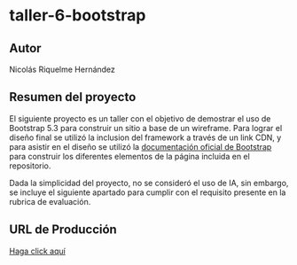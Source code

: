 # taller-6-bootstrap

## Autor
Nicolás Riquelme Hernández

## Resumen del proyecto
El siguiente proyecto es un taller con el objetivo de demostrar el uso de Bootstrap 5.3 para construir un sitio a base de un wireframe.
Para lograr el diseño final se utilizó la inclusion del framework a través de un link CDN, y para asistir en el diseño se utilizó la
[documentación oficial de Bootstrap](https://getbootstrap.com/docs/5.3) para construir los diferentes elementos de la página incluida en el repositorio.

Dada la simplicidad del proyecto, no se consideró el uso de IA, sin embargo, se incluye el siguiente apartado para cumplir con el requisito presente
en la rubrica de evaluación.

## URL de Producción
[Haga click aquí](https://teclab.uct.cl/~nicolas.riquelme/)

